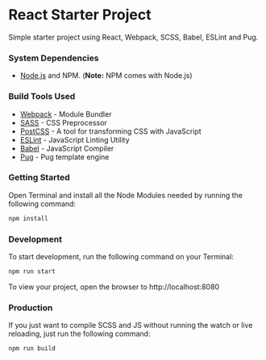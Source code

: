 # React Starter Project

Simple starter project using React, Webpack, SCSS, Babel, ESLint and Pug.

### System Dependencies
* [Node.js](https://nodejs.org/en/) and NPM. (**Note:** NPM comes with Node.js)

### Build Tools Used
* [Webpack](https://webpack.js.org/) - Module Bundler
* [SASS](http://sass-lang.com/) - CSS Preprocessor
* [PostCSS](https://postcss.org/) - A tool for transforming CSS with JavaScript
* [ESLint](http://eslint.org/) - JavaScript Linting Utility
* [Babel](https://babeljs.io/) - JavaScript Compiler
* [Pug](https://pugjs.org/api/getting-started.html) - Pug template engine


### Getting Started
Open Terminal and install all the Node Modules needed by running the following command:

```bash
npm install
```

### Development 

To start development, run the following command on your Terminal:

```bash
npm run start
```

To view your project, open the browser to http://localhost:8080

### Production

If you just want to compile SCSS and JS without running the watch or live reloading, just run the following command:

```bash
npm run build
```